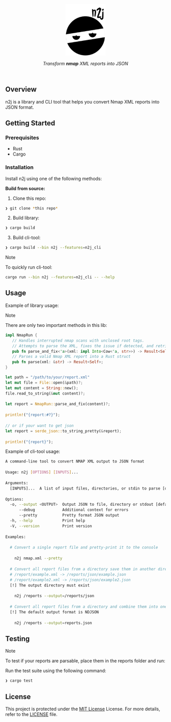 <p align="center">
  <img src="./docs/ninja.svg" width="25%" alt="logo">
</p>
<p align="center">
  <em>Transform <b>nmap</b> XML reports into JSON</em>
</p>
<br />

## Overview

n2j is a library and CLI tool that helps you convert Nmap XML reports into JSON format.

## Getting Started

### Prerequisites

- Rust
- Cargo

### Installation

Install n2j using one of the following methods:

**Build from source:**

1. Clone this repo:

```sh
❯ git clone *this repo*
```

2. Build library:

```sh
❯ cargo build
```

3. Build cli-tool:

```sh
❯ cargo build --bin n2j --features=n2j_cli
```

> [!NOTE] 
> To quickly run cli-tool:
> ```sh
> cargo run --bin n2j --features=n2j_cli -- --help
> ```

## Usage

Example of library usage:

> [!NOTE] 
> There are only two important methods in this lib:
> ```rust
> impl NmapRun {
>    // Handles interrupted nmap scans with unclosed root tags. 
>    // Attempts to parse the XML, fixes the issue if detected, and retries parsing
>    pub fn parse_and_fix<'a>(xml: impl Into<Cow<'a, str>>) -> Result<Self>;
>    // Parses a valid Nmap XML report into a Rust struct
>    pub fn parse(xml: &str) -> Result<Self>;
> }
> ```

```rust
let path = "/path/to/your/report.xml"
let mut file = File::open(&path)?;
let mut content = String::new();
file.read_to_string(&mut content)?;

let report = NmapRun::parse_and_fix(content)?;

println!("{report:#?}");

// or if your want to get json
let report = serde_json::to_string_pretty(&report);

println!("{report}");
```

Example of cli-tool usage:

```sh
A command-line tool to convert NMAP XML output to JSON format

Usage: n2j [OPTIONS] [INPUTS]...

Arguments:
  [INPUTS]...  A list of input files, directories, or stdin to parse [default: -]

Options:
  -o, --output <OUTPUT>  Output JSON to file, directory or stdout [default: -]
      --debug            Additional context for errors
      --pretty           Pretty format JSON output
  -h, --help             Print help
  -V, --version          Print version

Examples:

  # Convert a single report file and pretty-print it to the console 
   
    n2j nmap.xml --pretty

  # Convert all report files from a directory save them in another directory
  # /report/example.xml -> /reports/json/example.json
  # /report/example2.xml -> /reports/json/example2.json
  [!] The output directory must exist

    n2j /reports --output=/reports/json

  # Convert all report files from a directory and combine them into one file
  [!] The default output format is NDJSON

    n2j /reports --output=reports.json
```

## Testing

> [!NOTE]
> To test if your reports are parsable, 
> place them in the reports folder and run:

Run the test suite using the following command:

```sh
❯ cargo test
```


## License

This project is protected under the [MIT License](https://github.com/surrealdb/license/blob/main/MIT.txt) License. For more details, refer to the [LICENSE](./LICENSE.md) file.